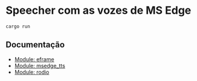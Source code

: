 # Speecher com as vozes de MS Edge

```
cargo run
```

## Documentação

* [Module: eframe](https://crates.io/crates/eframe)
* [Module: msedge_tts](https://crates.io/crates/msedge-tts)
* [Module: rodio](https://crates.io/crates/rodio)
